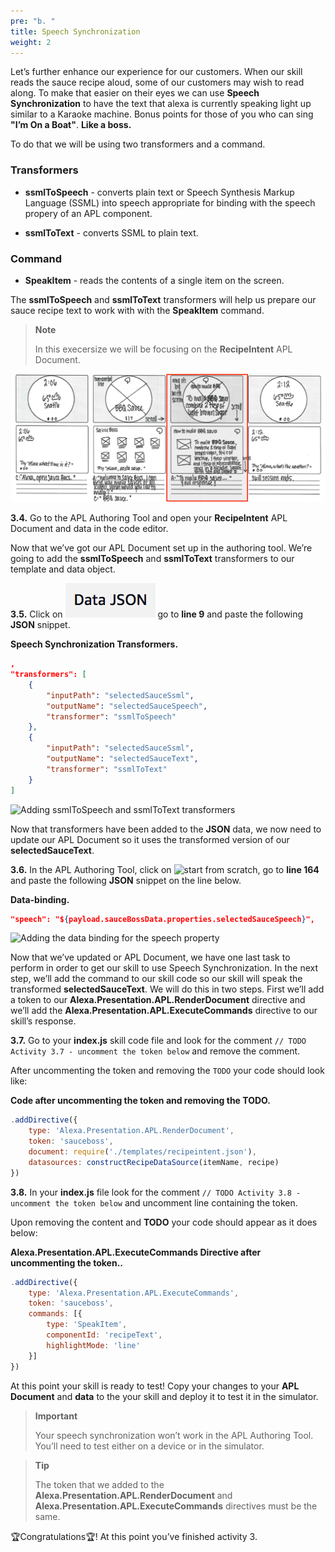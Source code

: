 ```yaml
---
pre: "b. "
title: Speech Synchronization
weight: 2
---
```


Let’s further enhance our experience for our customers. When our skill
reads the sauce recipe aloud, some of our customers may wish to read
along. To make that easier on their eyes we can use **Speech
Synchronization** to have the text that alexa is currently speaking
light up similar to a Karaoke machine. Bonus points for those of you who
can sing **"I’m On a Boat"**. **Like a boss.**

To do that we will be using two transformers and a command.

### Transformers

  - **ssmlToSpeech** - converts plain text or Speech Synthesis Markup
    Language (SSML) into speech appropriate for binding with the speech
    propery of an APL component.

  - **ssmlToText** - converts SSML to plain text.

### Command

  - **SpeakItem** - reads the contents of a single item on the screen.

The **ssmlToSpeech** and **ssmlToText** transformers will help us
prepare our sauce recipe text to work with with the **SpeakItem**
command.

> **Note**
> 
> In this execersize we will be focusing on the **RecipeIntent** APL
> Document.

![storyboard recipe](/images/storyboard-recipe.png)

**3.4.** Go to the APL Authoring Tool and open your **RecipeIntent** APL
Document and data in the code editor.

Now that we’ve got our APL Document set up in the authoring tool. We’re
going to add the **ssmlToSpeech** and **ssmlToText** transformers to our
template and data object.

**3.5.** Click on ![Data JSON](/images/ui/data-json.png) go to **line 9**
and paste the following **JSON** snippet.

**Speech Synchronization Transformers.**

``` JSON
,
"transformers": [
    {
        "inputPath": "selectedSauceSsml",
        "outputName": "selectedSauceSpeech",
        "transformer": "ssmlToSpeech"
    },
    {
        "inputPath": "selectedSauceSsml",
        "outputName": "selectedSauceText",
        "transformer": "ssmlToText"
    }
]
```

![Adding ssmlToSpeech and ssmlToText
transformers](/images/a3-e03_05_add-smlToSpeech-ssmlToText-transformers.gif)

Now that transformers have been added to the **JSON** data, we now need
to update our APL Document so it uses the transformed version of our
**selectedSauceText**.

**3.6.** In the APL Authoring Tool, click on ![start from
scratch](/images/ui/start-from-scratch.png), go to **line 164** and paste
the following **JSON** snippet on the line below.

**Data-binding.**

``` JSON
"speech": "${payload.sauceBossData.properties.selectedSauceSpeech}",
```

![Adding the data binding for the speech
property](/images/a3-e03_06_add-data-binding-the-speech-property.gif)

Now that we’ve updated or APL Document, we have one last task to perform
in order to get our skill to use Speech Synchronization. In the next
step, we’ll add the command to our skill code so our skill will speak
the transformed **selectedSauceText**. We will do this in two steps.
First we’ll add a token to our **Alexa.Presentation.APL.RenderDocument**
directive and we’ll add the **Alexa.Presentation.APL.ExecuteCommands**
directive to our skill’s response.

**3.7.** Go to your **index.js** skill code file and look for the
comment `// TODO Activity 3.7 - uncomment the token below` and remove
the comment.

After uncommenting the token and removing the `TODO` your code should
look like:

**Code after uncommenting the **token** and removing the **TODO**.**

``` javascript
.addDirective({
    type: 'Alexa.Presentation.APL.RenderDocument',
    token: 'sauceboss',
    document: require('./templates/recipeintent.json'),
    datasources: constructRecipeDataSource(itemName, recipe)
})
```

**3.8.** In your **index.js** file look for the comment `// TODO
Activity 3.8 - uncomment the token below` and uncomment line containing
the token.

Upon removing the content and **TODO** your code should appear as it
does below:

**Alexa.Presentation.APL.ExecuteCommands Directive after uncommenting
the token..**

``` javascript
.addDirective({
    type: 'Alexa.Presentation.APL.ExecuteCommands',
    token: 'sauceboss',
    commands: [{
        type: 'SpeakItem',
        componentId: 'recipeText',
        highlightMode: 'line'
    }]
})
```

At this point your skill is ready to test\! Copy your changes to your
**APL Document** and **data** to the your skill and deploy it to test it
in the simulator.

> **Important**
> 
> Your speech synchronization won’t work in the APL Authoring Tool.
> You’ll need to test either on a device or in the simulator.

> **Tip**
> 
> The token that we added to the
> **Alexa.Presentation.APL.RenderDocument** and
> **Alexa.Presentation.APL.ExecuteCommands** directives must be the
> same.

🏆Congratulations🏆\! At this point you’ve finished activity 3.
